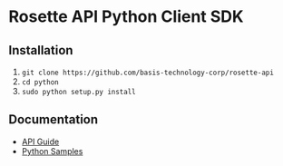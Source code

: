 Rosette API Python Client SDK
=============================

Installation
------------

1. `git clone https://github.com/basis-technology-corp/rosette-api`
1. `cd python`
1. `sudo python setup.py install`

Documentation
-------------

- [API Guide](https://developer.rosette.com/api-guide)
- [Python Samples](https://developer.rosette.com/features-and-functions?python)
